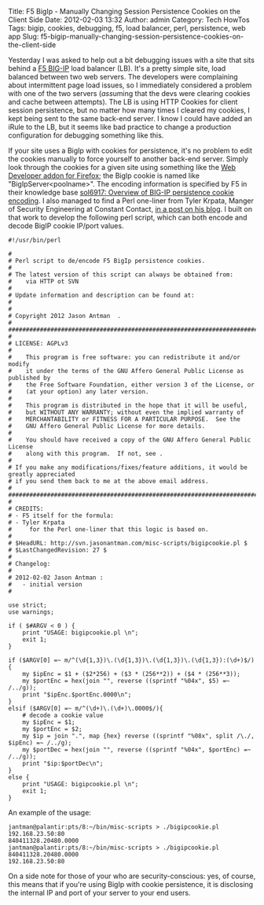 Title: F5 BigIp - Manually Changing Session Persistence Cookies on the Client Side
Date: 2012-02-03 13:32
Author: admin
Category: Tech HowTos
Tags: bigip, cookies, debugging, f5, load balancer, perl, persistence, web app
Slug: f5-bigip-manually-changing-session-persistence-cookies-on-the-client-side

Yesterday I was asked to help out a bit debugging issues with a site
that sits behind a [F5 BIG-IP][] load balancer (LB). It's a pretty
simple site, load balanced between two web servers. The developers were
complaining about intermittent page load issues, so I immediately
considered a problem with one of the two servers (*ass*uming that the
devs were clearing cookies and cache between attempts). The LB is using
HTTP Cookies for client session persistence, but no matter how many
times I cleared my cookies, I kept being sent to the same back-end
server. I know I could have added an iRule to the LB, but it seems like
bad practice to change a production configuration for debugging
something like this.

If your site uses a BigIp with cookies for persistence, it's no problem
to edit the cookies manually to force yourself to another back-end
server. Simply look through the cookies for a given site using something
like the [Web Developer addon for Firefox][]; the BigIp cookie is named
like "BigIpServer<poolname\>". The encoding information is specified by
F5 in their knowledge base [sol6917: Overview of BIG-IP persistence
cookie encoding][]. I also managed to find a Perl one-liner from Tyler
Krpata, Manger of Security Engineering at Constant Contact, [in a post
on his blog][]. I built on that work to develop the following perl
script, which can both encode and decode BigIP cookie IP/port values.

~~~~{.perl}
#!/usr/bin/perl

#
# Perl script to de/encode F5 BigIp persistence cookies.
#
# The latest version of this script can always be obtained from:
#    via HTTP ot SVN
#
# Update information and description can be found at:
#   
#
# Copyright 2012 Jason Antman  .
#
#########################################################################################
#
# LICENSE: AGPLv3 
#
#    This program is free software: you can redistribute it and/or modify
#    it under the terms of the GNU Affero General Public License as published by
#    the Free Software Foundation, either version 3 of the License, or
#    (at your option) any later version.
#
#    This program is distributed in the hope that it will be useful,
#    but WITHOUT ANY WARRANTY; without even the implied warranty of
#    MERCHANTABILITY or FITNESS FOR A PARTICULAR PURPOSE.  See the
#    GNU Affero General Public License for more details.
#
#    You should have received a copy of the GNU Affero General Public License
#    along with this program.  If not, see .
#
# If you make any modifications/fixes/feature additions, it would be greatly appreciated
# if you send them back to me at the above email address.
#
#########################################################################################
#
# CREDITS:
# - F5 itself for the formula: 
# - Tyler Krpata 
#     for the Perl one-liner that this logic is based on.
#
# $HeadURL: http://svn.jasonantman.com/misc-scripts/bigipcookie.pl $
# $LastChangedRevision: 27 $
#
# Changelog:
#
# 2012-02-02 Jason Antman :
#   - initial version
#

use strict;
use warnings;

if ( $#ARGV < 0 ) {
    print "USAGE: bigipcookie.pl \n";
    exit 1;
}

if ($ARGV[0] =~ m/^(\d{1,3})\.(\d{1,3})\.(\d{1,3})\.(\d{1,3}):(\d+)$/) {
    my $ipEnc = $1 + ($2*256) + ($3 * (256**2)) + ($4 * (256**3));
    my $portEnc = hex(join "", reverse ((sprintf "%04x", $5) =~ /../g));
    print "$ipEnc.$portEnc.0000\n";
}
elsif ($ARGV[0] =~ m/^(\d+)\.(\d+)\.0000$/){
    # decode a cookie value
    my $ipEnc = $1;
    my $portEnc = $2;
    my $ip = join ".", map {hex} reverse ((sprintf "%08x", split /\./, $ipEnc) =~ /../g);
    my $portDec = hex(join "", reverse ((sprintf "%04x", $portEnc) =~ /../g));
    print "$ip:$portDec\n";
}
else {
    print "USAGE: bigipcookie.pl \n";
    exit 1;
}
~~~~

An example of the usage:

~~~~{.bash}
jantman@palantir:pts/8:~/bin/misc-scripts > ./bigipcookie.pl 192.168.23.50:80
840411328.20480.0000
jantman@palantir:pts/8:~/bin/misc-scripts > ./bigipcookie.pl 840411328.20480.0000
192.168.23.50:80
~~~~

On a side note for those of your who are security-conscious: yes, of
course, this means that if you're using BigIp with cookie persistence,
it is disclosing the internal IP and port of your server to your end
users.

  [F5 BIG-IP]: http://www.f5.com/products/big-ip/
  [Web Developer addon for Firefox]: https://addons.mozilla.org/en-US/firefox/addon/web-developer/
  [sol6917: Overview of BIG-IP persistence cookie encoding]: http://support.f5.com/kb/en-us/solutions/public/6000/900/sol6917.html
  [in a post on his blog]: http://www.tylerkrpata.com/2009/06/decode-f5-bigip-cookie-in-one-line-of.html
